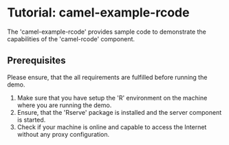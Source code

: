 # Tutorial: camel-example-rcode

The 'camel-example-rcode' provides sample code to demonstrate the capabilities
of the 'camel-rcode' component.

## Prerequisites
Please ensure, that the all requirements are fulfilled before running the demo.

1. Make sure that you have setup the 'R' environment on the machine where you are running the demo.
2. Ensure, that the 'Rserve' package is installed and the server component is started.
3. Check if your machine is online and capable to access the Internet without any proxy configuration.
